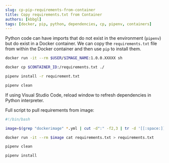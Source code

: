 ```yaml
---
slug: cp-pip-requirements-from-container
title: Copy requirements.txt from Container
authors: [kbbgl]
tags: [docker, pip, python, dependencies, cp, pipenv, containers]
---
```


Python code can have imports that do not exist in the environment (`pipenv`) but do exist in a Docker container. We can copy the `requirements.txt` file from within the Docker container and then use `pip` to install them.

```bash
docker run -it --rm $USER/$IMAGE_NAME:1.0.0.XXXXX sh

docker cp $CONTAINER_ID:/requirements.txt ./

pipenv install -r requirement.txt

pipenv clean
```

If using Visual Studio Code, reload window to refresh dependencies in Python interpreter.

Full script to pull requirements from image:

```bash
#!/bin/bash

image=$(grep "dockerimage" *.yml | cut -d":" -f2,3 | tr -d '[[:space:]]')

docker run -it --rm $image cat requirements.txt > requirements.txt

pipenv clean

pipenv install
```
